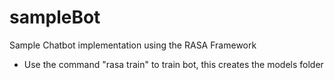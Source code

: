 # sampleBot
Sample Chatbot implementation using the RASA Framework
- Use the command "rasa train" to train bot, this creates the models folder
